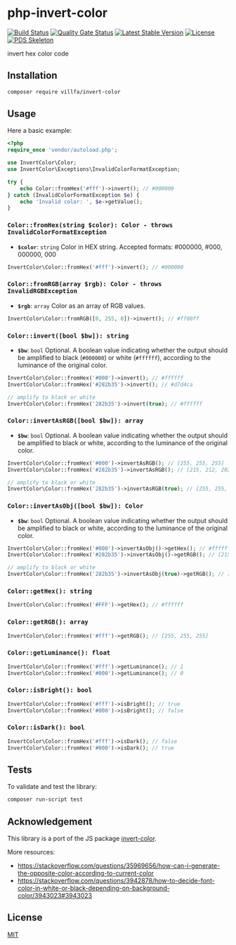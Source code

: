 # php-invert-color

[![Build Status](https://secure.travis-ci.org/villfa/php-invert-color.png?branch=master)](http://travis-ci.org/villfa/php-invert-color)
[![Quality Gate Status](https://sonarcloud.io/api/project_badges/measure?project=villfa_php-invert-color&metric=alert_status)](https://sonarcloud.io/dashboard?id=villfa_php-invert-color)
[![Latest Stable Version](https://poser.pugx.org/villfa/invert-color/v/stable)](https://packagist.org/packages/villfa/invert-color)
[![License](https://poser.pugx.org/villfa/invert-color/license)](./LICENSE)
[![PDS Skeleton](https://img.shields.io/badge/pds-skeleton-blue.svg?style=flat-square)](https://github.com/php-pds/skeleton)

invert hex color code

## Installation

```sh
composer require villfa/invert-color
```

## Usage

Here a basic example:
```php
<?php
require_once 'vendor/autoload.php';

use InvertColor\Color;
use InvertColor\Exceptions\InvalidColorFormatException;

try {
    echo Color::fromHex('#fff')->invert(); // #000000
} catch (InvalidColorFormatException $e) {
    echo 'Invalid color: ', $e->getValue();
}
```

### `Color::fromHex(string $color): Color - throws InvalidColorFormatException`

- **`$color`**: `string`
Color in HEX string. Accepted formats: #000000, #000, 000000, 000

```php
InvertColor\Color::fromHex('#fff')->invert(); // #000000
```

### `Color::fromRGB(array $rgb): Color - throws InvalidRGBException`

- **`$rgb`**: `array`
Color as an array of RGB values.

```php
InvertColor\Color::fromRGB([0, 255, 0])->invert(); // #ff00ff
```

### `Color::invert([bool $bw]): string`

- **`$bw`**: `bool`
Optional. A boolean value indicating whether the output should be amplified to black (`#000000`) or white (`#ffffff`), according to the luminance of the original color.


```php
InvertColor\Color::fromHex('#000')->invert(); // #ffffff
InvertColor\Color::fromHex('#282b35')->invert(); // #d7d4ca

// amplify to black or white
InvertColor\Color::fromHex('282b35')->invert(true); // #ffffff
```

### `Color::invertAsRGB([bool $bw]): array`

- **`$bw`**: `bool`
Optional. A boolean value indicating whether the output should be amplified to black or white, according to the luminance of the original color.


```php
InvertColor\Color::fromHex('#000')->invertAsRGB(); // [255, 255, 255]
InvertColor\Color::fromHex('#282b35')->invertAsRGB(); // [215, 212, 202]

// amplify to black or white
InvertColor\Color::fromHex('282b35')->invertAsRGB(true); // [255, 255, 255]
```

### `Color::invertAsObj([bool $bw]): Color`

- **`$bw`**: `bool`
Optional. A boolean value indicating whether the output should be amplified to black or white, according to the luminance of the original color.


```php
InvertColor\Color::fromHex('#000')->invertAsObj()->getHex(); // #ffffff
InvertColor\Color::fromHex('#282b35')->invertAsObj()->getRGB(); // [215, 212, 202]

// amplify to black or white
InvertColor\Color::fromHex('282b35')->invertAsObj(true)->getRGB(); // [255, 255, 255]

```

### `Color::getHex(): string`

```php
InvertColor\Color::fromHex('#FFF')->getHex(); // #ffffff
```

### `Color::getRGB(): array`

```php
InvertColor\Color::fromHex('#fff')->getRGB(); // [255, 255, 255]
```

### `Color::getLuminance(): float`

```php
InvertColor\Color::fromHex('#fff')->getLuminance(); // 1
InvertColor\Color::fromHex('#000')->getLuminance(); // 0
```

### `Color::isBright(): bool`

```php
InvertColor\Color::fromHex('#fff')->isBright(); // true
InvertColor\Color::fromHex('#000')->isBright(); // false
```

### `Color::isDark(): bool`

```php
InvertColor\Color::fromHex('#fff')->isDark(); // false
InvertColor\Color::fromHex('#000')->isDark(); // true
```

## Tests

To validate and test the library:
```sh
composer run-script test
```

## Acknowledgement

This library is a port of the JS package [invert-color](https://github.com/onury/invert-color).

More resources:
* https://stackoverflow.com/questions/35969656/how-can-i-generate-the-opposite-color-according-to-current-color
* https://stackoverflow.com/questions/3942878/how-to-decide-font-color-in-white-or-black-depending-on-background-color/3943023#3943023

## License

[MIT](./LICENSE)
